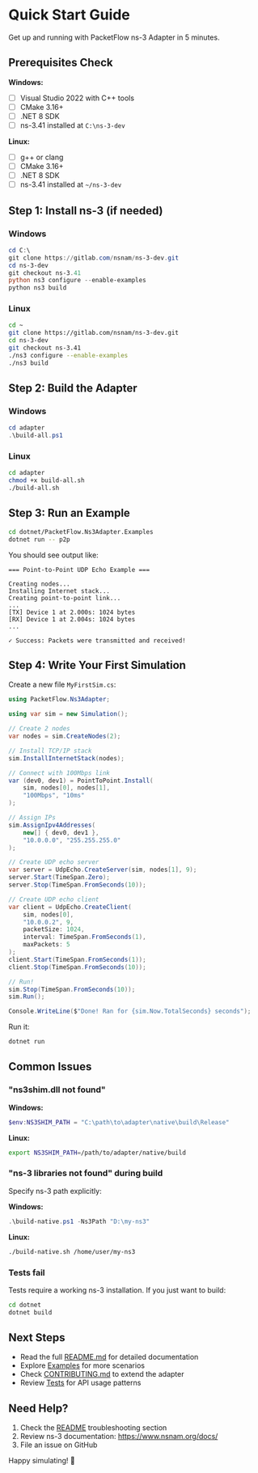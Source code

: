 # Quick Start Guide

Get up and running with PacketFlow ns-3 Adapter in 5 minutes.

## Prerequisites Check

**Windows:**
- [ ] Visual Studio 2022 with C++ tools
- [ ] CMake 3.16+
- [ ] .NET 8 SDK
- [ ] ns-3.41 installed at `C:\ns-3-dev`

**Linux:**
- [ ] g++ or clang
- [ ] CMake 3.16+
- [ ] .NET 8 SDK
- [ ] ns-3.41 installed at `~/ns-3-dev`

## Step 1: Install ns-3 (if needed)

### Windows
```powershell
cd C:\
git clone https://gitlab.com/nsnam/ns-3-dev.git
cd ns-3-dev
git checkout ns-3.41
python ns3 configure --enable-examples
python ns3 build
```

### Linux
```bash
cd ~
git clone https://gitlab.com/nsnam/ns-3-dev.git
cd ns-3-dev
git checkout ns-3.41
./ns3 configure --enable-examples
./ns3 build
```

## Step 2: Build the Adapter

### Windows
```powershell
cd adapter
.\build-all.ps1
```

### Linux
```bash
cd adapter
chmod +x build-all.sh
./build-all.sh
```

## Step 3: Run an Example

```bash
cd dotnet/PacketFlow.Ns3Adapter.Examples
dotnet run -- p2p
```

You should see output like:
```
=== Point-to-Point UDP Echo Example ===

Creating nodes...
Installing Internet stack...
Creating point-to-point link...
...
[TX] Device 1 at 2.000s: 1024 bytes
[RX] Device 1 at 2.004s: 1024 bytes
...

✓ Success: Packets were transmitted and received!
```

## Step 4: Write Your First Simulation

Create a new file `MyFirstSim.cs`:

```csharp
using PacketFlow.Ns3Adapter;

using var sim = new Simulation();

// Create 2 nodes
var nodes = sim.CreateNodes(2);

// Install TCP/IP stack
sim.InstallInternetStack(nodes);

// Connect with 100Mbps link
var (dev0, dev1) = PointToPoint.Install(
    sim, nodes[0], nodes[1], 
    "100Mbps", "10ms"
);

// Assign IPs
sim.AssignIpv4Addresses(
    new[] { dev0, dev1 }, 
    "10.0.0.0", "255.255.255.0"
);

// Create UDP echo server
var server = UdpEcho.CreateServer(sim, nodes[1], 9);
server.Start(TimeSpan.Zero);
server.Stop(TimeSpan.FromSeconds(10));

// Create UDP echo client
var client = UdpEcho.CreateClient(
    sim, nodes[0], 
    "10.0.0.2", 9,
    packetSize: 1024,
    interval: TimeSpan.FromSeconds(1),
    maxPackets: 5
);
client.Start(TimeSpan.FromSeconds(1));
client.Stop(TimeSpan.FromSeconds(10));

// Run!
sim.Stop(TimeSpan.FromSeconds(10));
sim.Run();

Console.WriteLine($"Done! Ran for {sim.Now.TotalSeconds} seconds");
```

Run it:
```bash
dotnet run
```

## Common Issues

### "ns3shim.dll not found"

**Windows:**
```powershell
$env:NS3SHIM_PATH = "C:\path\to\adapter\native\build\Release"
```

**Linux:**
```bash
export NS3SHIM_PATH=/path/to/adapter/native/build
```

### "ns-3 libraries not found" during build

Specify ns-3 path explicitly:

**Windows:**
```powershell
.\build-native.ps1 -Ns3Path "D:\my-ns3"
```

**Linux:**
```bash
./build-native.sh /home/user/my-ns3
```

### Tests fail

Tests require a working ns-3 installation. If you just want to build:
```bash
cd dotnet
dotnet build
```

## Next Steps

- Read the full [README.md](README.md) for detailed documentation
- Explore [Examples](dotnet/PacketFlow.Ns3Adapter.Examples/) for more scenarios
- Check [CONTRIBUTING.md](CONTRIBUTING.md) to extend the adapter
- Review [Tests](dotnet/PacketFlow.Ns3Adapter.Tests/) for API usage patterns

## Need Help?

1. Check the [README](README.md) troubleshooting section
2. Review ns-3 documentation: https://www.nsnam.org/docs/
3. File an issue on GitHub

Happy simulating! 🎉

